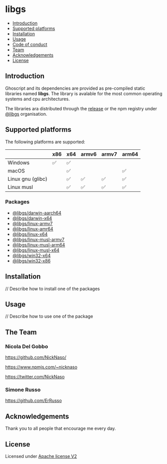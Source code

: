 # libgs

* [Introduction](#introduction)
* [Supported platforms](#supported_platforms)
* [Installation](#install)
* [Usage](#usage)
* [Code of conduct](CODE_OF_CONDUCT.md)
* [Team](#team)
* [Acknowledgements](#acknowledgements)
* [License](#license)

<a name="introduction"></a>

## Introduction

Ghoscript and its dependencies are provided as pre-compiled static libraries
named **libgs**. The library is avalable for the most common operating systems
and cpu architectures.

The libraries ara distributed through the [release][] or the npm registry under
[@libgs][] organisation.

<a name="supported_platforms">

## Supported platforms

The following platforms are supported:

|                              | x86    | x64    | armv6  | armv7  | arm64  | 
| ---------------------------- | ------ | ------ | ------ | ------ | ------ |
| Windows                      | ✅     | ✅    |        |        |        |
| macOS                        |        | ✅     |        |        | ✅    |
| Linux gnu (glibc)            |        | ✅     | ✅    | ✅     | ✅    |
| Linux  musl                  |        | ✅     | ✅    | ✅     | ✅    |

### Packages

- [@libgs/darwin-aarch64][]
- [@libgs/darwin-x64][]
- [@libgs/linux-armv7][]
- [@libgs/linux-amr64][]
- [@libgs/linux-x64][]
- [@libgs/linux-musl-armv7][]
- [@libgs/linux-musl-arm64][]
- [@libgs/linux-musl-x64][]
- [@libgs/win32-x64][]
- [@libgs/win32-x86][]

<a name="install"></a>

## Installation

// Describe how to install one of the packages

<a name="usage"></a>

## Usage

// Describe how to use one of the package


<a name="team"></a>

## The Team

### Nicola Del Gobbo

<https://github.com/NickNaso/>

<https://www.npmjs.com/~nicknaso>

<https://twitter.com/NickNaso>

### Simone Russo

<https://github.com/ErRusso>

<a name="acknowledgements"></a>

## Acknowledgements

Thank you to all people that encourage me every day.

<a name="license"></a>

## License

Licensed under [Apache license V2](./LICENSE)

[release]: https://github.com/NickNaso/libgs/releases
[@libgs]: https://www.npmjs.com/org/libgs
[@libgs/darwin-aarch64]: https://www.npmjs.com/package/@libgs/darwin-aarch64
[@libgs/darwin-x64]: https://www.npmjs.com/package/@libgs/darwin-x64
[@libgs/linux-armv7]: https://www.npmjs.com/package/@libgs/linux-armv7
[@libgs/linux-amr64]: https://www.npmjs.com/package/@libgs/linux-arm64
[@libgs/linux-x64]: https://www.npmjs.com/package/@libgs/linux-x64
[@libgs/linux-musl-armv7]: https://www.npmjs.com/package/@libgs/linux-musl-x64
[@libgs/linux-musl-arm64]: https://www.npmjs.com/package/@libgs/linux-musl-amr64
[@libgs/linux-musl-x64]: https://www.npmjs.com/package/@libgs/linux-musl-armv7
[@libgs/win32-x86]: https://www.npmjs.com/package/@libgs/win32-x86
[@libgs/win32-x64]: https://www.npmjs.com/package/@libgs/win32-x84